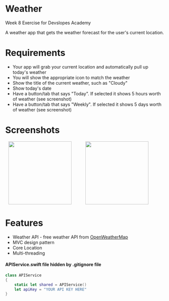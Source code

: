# Weather

Week 8 Exercise for Devslopes Academy

A weather app that gets the weather forecast for the user's current location.

# Requirements
* Your app will grab your current location and automatically pull up today's weather
* You will show the appropriate icon to match the weather
* Show the title of the current weather, such as "Cloudy"
* Show today's date
* Have a button/tab that says "Today". If selected it shows 5 hours worth of weather (see screenshot)
* Have a button/tab that says "Weekly". If selected it shows 5 days worth of weather (see screenshot)

# Screenshots

<img src = "https://user-images.githubusercontent.com/32715761/99889350-14c95a00-2c09-11eb-9758-36121e3004b7.png" width="200" hspace="10" /> <img src = "https://user-images.githubusercontent.com/32715761/99889414-b3ee5180-2c09-11eb-9fdd-b0c0e056ea49.png" width="200" hspace="30" />

# Features
* Weather API - free weather API from [OpenWeatherMap](https://openweathermap.org/api)
* MVC design pattern
* Core Location 
* Multi-threading


####  APIService.swift file hidden by .gitignore file
```swift
class APIService
{
    static let shared = APIService()
    let apiKey = "YOUR API KEY HERE"
}
```
